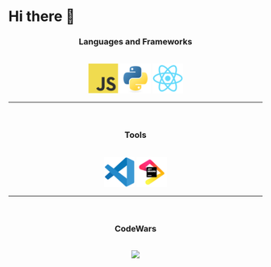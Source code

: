 
# Hi there 👋

<div align="center">

### **Languages and Frameworks**

<br>

<img src="./assets/icons/javascript-icon.svg" width="60" height="60"/>
<img src="./assets/icons/python-icon.svg" width="60" height="60" />
<img src="./assets/icons/react-icon.svg" width="60" height="60" />

<br>
</div>
<hr>
<br>

<div align="center">

### **Tools**

<br>

<img src="./assets/icons/vscode-icon.svg" width="60" height="60" />
<img src="./assets/icons/jetbrains-icon.svg" width="60" height="60" />

<br>
</div>
<hr>
<br>

<div align="center">

### **CodeWars**

<br>

<img src="https://www.codewars.com/users/zzZJagerZzz/badges/large" />

</div>


